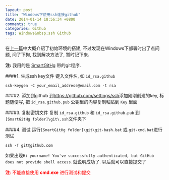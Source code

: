 ```yaml
---
layout: post
title: "Windows下使用ssh连接github"
date: 2014-01-14 18:56:34 +0800
comments: true
categories: Github
tags: Windows&nbsp;ssh Github
---
```

在[上一篇](/blog/2014/01/14/first-post/)中大概介绍了初始环境的搭建, 不过发现在Windows下部署时出了点问题,
问了下狗, 找到解决方法了, 暂时记下来.

**注:** 我用的是 [SmartGitHg](http://www.syntevo.com/smartgithg/) 带的git程序.

<!--more-->
####1. 生成ssh key文件
键入文件名, 如 `id_rsa.github`
```
ssh-keygen -C your_email_address@email.com -t rsa
```

####2. 添加到github
到<https://github.com/settings/ssh>添加刚刚创建的key, 标题随便写, 把 `id_rsa.github.pub` 公钥里的内容复制粘贴到 `Key` 里面

####3. 复制密钥文件
复制 `id_rsa.github` 和 `id_rsa.github.pub` 到`[SmartGitHg folder]\git\.ssh`文件夹下

####4. 测试
运行`[SmartGitHg folder]\git\git-bash.bat` 或 `git-cmd.bat`进行测试
```
ssh -T git@github.com
```
如果出现`Hi yourname! You've successfully authenticated, but GitHub does not provide shell access.`就说明成功了. 以后就可以直接提交了

<font color="red">**注**: 不能直接使用 **cmd.exe** 进行测试和提交</font>
<!--more-->